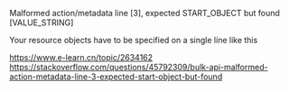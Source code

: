 Malformed action/metadata line [3], expected START_OBJECT but found [VALUE_STRING]

Your resource objects have to be specified on a single line like this

https://www.e-learn.cn/topic/2634162
https://stackoverflow.com/questions/45792309/bulk-api-malformed-action-metadata-line-3-expected-start-object-but-found